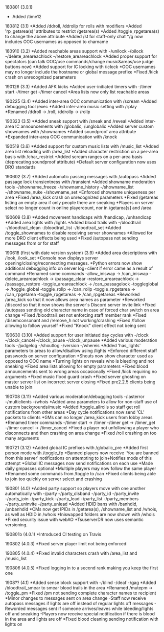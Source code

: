 180801 (3.0.1)
* Added /time12

180812 (3.1)
*Added /ddroll, /ddrollp for rolls with modifiers
*Added 'rp_getarea(s)' attributes to restrict /getarea(s)
*Added /toggle_rpgetarea(s) to change the above attribute
*Added /st for staff-only chat
*/g now includes OOC usernames as opposed to charname

180910 (3.2)
*Added reachable areas support with
-/unilock
-/bilock
-/delete_areareachlock
-/restore_areareachlock
*Added proper support for spectators (can talk OOC/use commands/change music&areas/use judge buttons now)
*Added support for IC locking with /iclock
*OOC usernames may no longer include the hostname or global message prefixe
*Fixed /kick crash on unrecognized parameters

190126 (3.3)
*Added AFK kicks
*Added user-initiated timers with
-/timer start
-/timer get
-/timer cancel
*Area lists now only list reachable areas

190225 (3.4)
*Added inter-area OOC communication with /scream
*Added debugging tool /exec
*Added inter-area music setting with /rplay
*Renamed /ddroll -> /roll, /ddrollp -> /rollp

190323 (3.5)
*Added sneak support with /sneak and /reveal
*Added inter-area IC announcements with /globalic, /unglobalic
*Added server custom shownames with /shownames
*Added soundproof area attribute
*Expanded inter-area OOC communication with /knock

190519 (3.6)
*Added support for custom music lists with /music_list
*Added area list reloading with /area_list
*Added character restriction on a per-area basis with /char_restrict
*Added scream ranges on a per-area basis (deprecating soundproof attribute)
*Default server configuration now uses DRO standards

190602 (3.7)
*Added automatic passing messages with /autopass
*Added passage lock transientness with /transient
*Added showname moderation tools
-/showname_freeze
-/showname_history
-/showname_list
-/showname_nuke
-/showname_set
*Enforced showname uniqueness per area
*Fixed /area_kick crash on unrecognized parameters
*Fixed /getareas listing an empty area if only people there are sneaking
*Players on server select no longer count in online playercount, nor in /getarea[s] and /area

190609 (3.8)
*Added movement handicaps with /handicap, /unhandicap
*Added area lights with /lights
*Added blood trails with
-/bloodtrail
-/bloodtrail_clean
-/bloodtrail_list
-/bloodtrail_set
*Added /toggle_shownames to disable receiving server shownames
*Allowed for more DRO client effects being used
*Fixed /autopass not sending messages from or for staff

190618 (first with date version system) (3.9)
*Added area descriptions with /look, /look_set
*Console now displays server opening/closing/reconnecting messages.
*Python errors now show additional debugging info on server log+client if error came as a result of command
*Renamed some commands
-allow_iniswap -> /can_iniswap
-delete_areareachlock -> /passage_clear
-restore_areareachlock -> /passage_restore
-toggle_areareachlock -> /can_passagelock
-toggleglobal -> /toggle_global
-toggle_rollp -> /can_rollp
-toggle_rpgetarea -> /can_rpgetarea
-toggle_rpgetareas -> /can_rpgetareas
*Reworked /area_kick so that it now allows area names as parameter
*Reworked /discord so that it now shows the server's Discord server invite link
*Fixed /autopass sending old character name in case of forced char switch on area change
*Fixed /bloodtrail_set not enforcing staff member rank
*Fixed /disemconsonant and /remove_h not working/crashing
*Fixed /follow allowing to follow yourself
*Fixed "Knock" client effect not being sent

190630 (3.10)
*Added support for user initiated day cycles with 
-/clock
-/clock_cancel
-/clock_pause
-/clock_unpause
*Added various moderation tools
-/judgelog
-/shoutlog
-/version
-/whereis
*Added 'has_lights' parameters to areas to allow/disallow using /lights
*Enforced different staff passwords on server configuration
*Shouts now show character used as opposed to OOC name
*Turning lights on reveals who is bleeding and not sneaking
*Fixed area lists allowing for empty parameters
*Fixed blood announcements sent to wrong areas occasionally
*Fixed /kick requiring no arguments
*Fixed music flood guard crash
*Fixed server ghosting on master server list on incorrect server closing
*Fixed pre2.2.5 clients being unable to join

190708 (3.11)
*Added various moderation/debugging tools
-/lasterror
-/multiclients
-/whois
*Added area parameters to allow for non-staff use of custom backgrounds/music
*Added /toggle_allrolls so staff get roll notifications from other areas
*Day cycle notifications now send 'CL' packets to clients
*GMs can no longer /area_kick users from lobby areas
*Renamed timer commands
-/timer start -> /timer
-/timer get -> /timer_get
-/timer cancel -> /timer_cancel
*Fixed a player not unfollowing a player who disconnects and then crashing on area change
*Fixed /roll crashing on too many arguments

190721 (3.12)
*Added global IC prefixes with /globalic_pre
*Added first person mode with /toggle_fp
*Banned players now receive 'You are banned from this server' notifications on attempting to join+Notifies mods of this attempt
*Global IC messages now send notifications on each use
*Made daily gmpasses optional
*Multiple players may now follow the same player
*Renamed some commands from /toggle to /can
*Fixed clients being able to join too quickly on server select and crashing

190801 (4.0)
*Added party support so players move with one another automatically with
-/party
-/party_disband
-/party_id
-/party_invite
-/party_join
-/party_kick
-/party_lead
-/party_list
-/party_members
-/party_uninvite
-/party_unlead
*Added HDID bans with /banhdid, /unbanhdid
*CMs now get IPIDs in /getarea(s), /showname_list and /whois, as well as HDID in /whois
*Iniswapped folders are now shown with /whois
*Fixed security issue with webAO
*TsuserverDR now uses semantic versioning.

190801b (4.0.1)
*Introduced CI testing on Travis

190802 (4.0.3)
*Fixed server player limit not being enforced

190805 (4.0.4)
*Fixed invalid characters crash with /area_list and /music_list

190806 (4.0.5)
*Fixed logging in to a second rank making you keep the first one

1908?? (4.1)
*Added sense block support with
-/blind
-/deaf
-/gag
*Added /bloodtrail_smear to smear blood trails in the area
*Renamed /mutepm -> /toggle_pm
*Fixed /pm not sending complete character names to recipient
*Minor changes to messages sent on area change
-Staff now receive autopass messages if lights are off instead of regular lights off messages
-Reworded messages sent if someone arrives/leaves while bleeding/lights off and sneaking
-Players now receive special notification if there is blood in the area and lights are off
*Fixed blood cleaning sending notification with lights on
